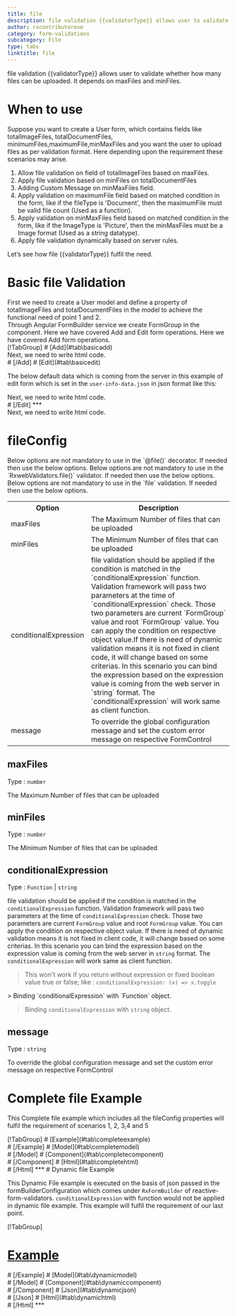 ```yaml
---
title: file
description: file validation {{validatorType}} allows user to validate whether how many files can be uploaded. It depends on maxFiles and minFiles.
author: rxcontributorone
category: form-validations
subcategory: File
type: tabs
linktitle: file
---
```


<div class="title-bar"><p>file validation {{validatorType}} allows user to validate whether how many files can be uploaded. It depends on maxFiles and minFiles.</p></div>

# When to use
Suppose you want to create a User form, which contains fields like totalImageFiles, totalDocumentFiles, minimumFiles,maximumFile,minMaxFiles and you want the user to upload files as per validation format. Here depending upon the requirement these scenarios may arise.

<ol class='showHideElement'>
    <li>Allow file validation on field of totalImageFiles based on maxFiles.</li>
    <li>Apply file validation based on minFiles on totalDocumentFiles</li>
    <li>Adding Custom Message on minMaxFiles field.</li>
   <li>Apply validation on maximumFile field based on matched condition in the form, like if the fileType is 'Document', then the maximumFile must be valid file count (Used as a function).</li>
   <li>Apply validation on minMaxFiles field based on matched condition in the form, like if the ImageType is 'Picture', then the minMaxFiles must be a Image format (Used as a string datatype).</li>
    <data-scope scope="['decorator','validator']">
    <li>Apply file validation dynamically based on server rules.</li>
    </data-scope>
</ol>

Let’s see how file {{validatorType}} fulfil the need.

# Basic file Validation

<data-scope scope="['decorator','template-driven-directives','template-driven-decorators']">
First we need to create a User model and define a property of totalImageFiles and totalDocumentFiles in the model to achieve the functional need of point 1 and 2.
<div component="app-code" key="file-add-model"></div> 
</data-scope>
Through Angular FormBuilder service we create FormGroup in the component.
<data-scope scope="['decorator']">
Here we have covered Add and Edit form operations. 
</data-scope>

<data-scope scope="['validator','template-driven-directives','template-driven-decorators']">
Here we have covered Add form operations. 
</data-scope>

<data-scope scope="['decorator']">
<div component="app-tabs" key="basic-operations"></div>
[!TabGroup]
# [Add](#tab\basicadd)
<div component="app-code" key="file-add-component"></div> 
Next, we need to write html code.
<div component="app-code" key="file-add-html"></div> 
<div component="app-example-runner" ref-component="app-file-add"></div>
# [/Add]
# [Edit](#tab\basicedit)
<div component="app-code" key="file-edit-component"></div>

The below default data which is coming from the server in this example of edit form which is set in the `user-info-data.json` in json format like this:
<div component="app-code" key="file-edit-json"></div> 
Next, we need to write html code.
<div component="app-code" key="file-edit-html"></div> 
<div component="app-example-runner" ref-component="app-file-edit"></div>
# [/Edit]
***
</data-scope>

<data-scope scope="['validator','template-driven-directives','template-driven-decorators']">
<div component="app-code" key="file-add-component"></div> 
Next, we need to write html code.
<div component="app-code" key="file-add-html"></div> 
<div component="app-example-runner" ref-component="app-file-add"></div>
</data-scope>

# fileConfig 
<data-scope scope="['decorator']">
Below options are not mandatory to use in the `@file()` decorator. If needed then use the below options.
</data-scope>
<data-scope scope="['validator']">
Below options are not mandatory to use in the `RxwebValidators.file()` validator. If needed then use the below options.
</data-scope>
<data-scope scope="['template-driven-directives','template-driven-decorators']">
Below options are not mandatory to use in the `file` validation. If needed then use the below options.
</data-scope>

<table class="table table-bordered table-striped showHideElement">
<tr><th>Option</th><th>Description</th></tr>
<tr><td><a  title="maxFiles">maxFiles</a></td><td>The Maximum Number of files that can be uploaded</td></tr>
<tr><td><a  title="minFiles">minFiles</a></td><td>The Minimum Number of files that can be uploaded</td></tr>
<tr><td><a  title="conditionalExpression">conditionalExpression</a></td><td>file validation should be applied if the condition is matched in the `conditionalExpression` function. Validation framework will pass two parameters at the time of `conditionalExpression` check. Those two parameters are current `FormGroup` value and root `FormGroup` value. You can apply the condition on respective object value.If there is need of dynamic validation means it is not fixed in client code, it will change based on some criterias. In this scenario you can bind the expression based on the expression value is coming from the web server in `string` format. The `conditionalExpression` will work same as client function.</td></tr>
<tr><td><a  title="message">message</a></td><td>To override the global configuration message and set the custom error message on respective FormControl</td></tr>
</table>

## maxFiles
Type :  `number` 

The Maximum Number of files that can be uploaded

<div component="app-code" key="file-maxFilesExample-model"></div> 
<div component="app-example-runner" ref-component="app-file-maxFiles" title="file {{validatorType}} with maxFiles" key="maxFiles"></div>

## minFiles
Type :  `number` 

The Minimum Number of files that can be uploaded

<div component="app-code" key="file-minFilesExample-model"></div> 
<div component="app-example-runner" ref-component="app-file-minFiles" title="file {{validatorType}} with minFiles" key="minFiles"></div>

## conditionalExpression 
Type :  `Function`  |  `string` 

file validation should be applied if the condition is matched in the `conditionalExpression` function. Validation framework will pass two parameters at the time of `conditionalExpression` check. Those two parameters are current `FormGroup` value and root `FormGroup` value. You can apply the condition on respective object value.
If there is need of dynamic validation means it is not fixed in client code, it will change based on some criterias. In this scenario you can bind the expression based on the expression value is coming from the web server in `string` format. The `conditionalExpression` will work same as client function.

> This won't work if you return without expression or fixed boolean value true or false; like : `conditionalExpression: (x) => x.toggle`

<data-scope scope="['validator','decorator']">
> Binding `conditionalExpression` with `Function` object.
<div component="app-code" key="file-conditionalExpressionExampleFunction-model"></div> 
</data-scope>

> Binding `conditionalExpression` with `string` object.
<div component="app-code" key="file-conditionalExpressionExampleString-model"></div> 

<div component="app-example-runner" ref-component="app-file-conditionalExpression" title="file {{validatorType}} with conditionalExpression" key="conditionalExpression"></div>

## message 
Type :  `string` 

To override the global configuration message and set the custom error message on respective FormControl

<div component="app-code" key="file-messageExample-model"></div> 
<div component="app-example-runner" ref-component="app-file-message" title="file {{validatorType}} with message" key="message"></div>

# Complete file Example

This Complete file example which includes all the fileConfig properties will fulfil the requirement of scenarios 1, 2, 3,4 and 5

<div component="app-tabs" key="complete"></div>
[!TabGroup]
# [Example](#tab\completeexample)
<div component="app-example-runner" ref-component="app-file-complete"></div>
# [/Example]
<data-scope scope="['decorator','template-driven-directives','template-driven-decorators']">
# [Model](#tab\completemodel)
<div component="app-code" key="file-complete-model"></div> 
# [/Model]
</data-scope>
# [Component](#tab\completecomponent)
<div component="app-code" key="file-complete-component"></div> 
# [/Component]
# [Html](#tab\completehtml)
<div component="app-code" key="file-complete-html"></div>
# [/Html]
***

<data-scope scope="['decorator','validator']">
# Dynamic file Example

This Dynamic File example is executed on the basis of json passed in the formBuilderConfiguration which comes under `RxFormBuilder` of reactive-form-validators. `conditionalExpression` with function would not be applied in dynamic file example. This example will fulfil the requirement of our last point.

<div component="app-tabs" key="dynamic"></div>

[!TabGroup]
# [Example](#tab\dynamicexample)
<div component="app-example-runner" ref-component="app-file-dynamic"></div>
# [/Example]
<data-scope scope="['decorator']">
# [Model](#tab\dynamicmodel)
<div component="app-code" key="file-dynamic-model"></div>
# [/Model]
</data-scope>
# [Component](#tab\dynamiccomponent)
<div component="app-code" key="file-dynamic-component"></div>
# [/Component]
# [Json](#tab\dynamicjson)
<div component="app-code" key="file-dynamic-json"></div>
# [/Json]
# [Html](#tab\dynamichtml)
<div component="app-code" key="file-dynamic-html"></div> 
# [/Html]
***
</data-scope>
